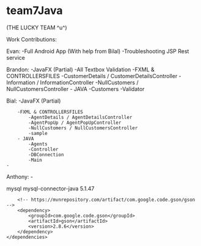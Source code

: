 # team7Java
(THE LUCKY TEAM ^u^)

Work Contributions:

Evan:
	-Full Android App (With help from Bilal)
	-Troubleshooting JSP Rest service
	
Brandon:
	-JavaFX (Partial)
		-All  Textbox Validation
		-FXML & CONTROLLERSFILES
			-CustomerDetails / CustomerDetailsController
			-Information / InformationController
			-NullCustomers / NullCustomersController
		- JAVA
			-Customers
			-Validator
			
	
Bial:
	-JavaFX (Partial)

		-FXML & CONTROLLERSFILES
			-AgentDetails / AgentDetailsController
			-AgentPopUp / AgentPopUpController
			-NullCustomers / NullCustomersController
			-sample
		- JAVA
			-Agents
			-Controller
			-DBConnection
			-Main
	-
	
Anthony:
	-




















<dependencies>
		<!-- https://mvnrepository.com/artifact/mysql/mysql-connector-java -->
		<dependency>
			<groupId>mysql</groupId>
			<artifactId>mysql-connector-java</artifactId>
			<version>5.1.47</version>
		</dependency>

		<!-- https://mvnrepository.com/artifact/com.google.code.gson/gson -->
		<dependency>
			<groupId>com.google.code.gson</groupId>
			<artifactId>gson</artifactId>
			<version>2.8.6</version>
		</dependency>
	</dependencies>
